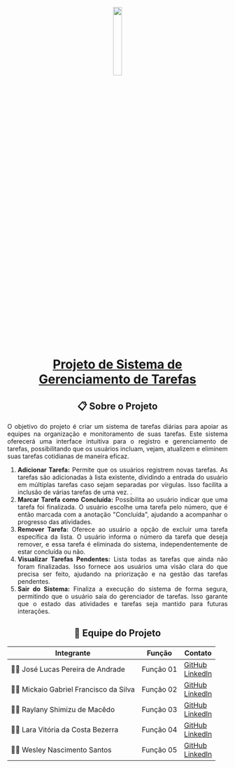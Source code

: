 <p align="center">
  <img src="https://i.imgur.com/HuVsWVG.png" style="width: 20%; max-width: 30%; height: auto; margin-bottom: -20px;">
</p>

<div align="center">
  <h1>
    <a href="https://github.com/Jose1Lucas/project-03">Projeto de Sistema de Gerenciamento de Tarefas</a>
  </h1>
</div>

<div align="center">
  <h2>📋 Sobre o Projeto</h2>
</div>
<p align="justify">
O objetivo do projeto é criar um sistema de tarefas diárias para apoiar as equipes na organização e monitoramento de suas tarefas. Este sistema oferecerá uma interface intuitiva para o registro e gerenciamento de tarefas, possibilitando que os usuários incluam, vejam, atualizem e eliminem suas tarefas cotidianas de maneira eficaz.
</p>

<div align="justify">
  <ol>
    <li><b>Adicionar Tarefa:</b> Permite que os usuários registrem novas tarefas. As tarefas são adicionadas à lista existente, dividindo a entrada do usuário em múltiplas tarefas caso sejam separadas por vírgulas. Isso facilita a inclusão de várias tarefas de uma vez.
.</li>
    <li><b>Marcar Tarefa como Concluída:</b> Possibilita ao usuário indicar que uma tarefa foi finalizada. O usuário escolhe uma tarefa pelo número, que é então marcada com a anotação "Concluída", ajudando a acompanhar o progresso das atividades.</li>
    <li><b>Remover Tarefa:</b> Oferece ao usuário a opção de excluir uma tarefa específica da lista. O usuário informa o número da tarefa que deseja remover, e essa tarefa é eliminada do sistema, independentemente de estar concluída ou não.</li>
    <li><b>Visualizar Tarefas Pendentes:</b> Lista todas as tarefas que ainda não foram finalizadas. Isso fornece aos usuários uma visão clara do que precisa ser feito, ajudando na priorização e na gestão das tarefas pendentes.</li>
    <li><b>Sair do Sistema:</b> Finaliza a execução do sistema de forma segura, permitindo que o usuário saia do gerenciador de tarefas. Isso garante que o estado das atividades e tarefas seja mantido para futuras interações.</li>
  </ol>
</div>

<div align="center">
  <h2>👥 Equipe do Projeto</h2>

| Integrante | Função | Contato | 
|------------|--------|---------|
| 👨‍💻 José Lucas Pereira de Andrade | Função 01 | [GitHub](https://github.com/Jose1Lucas)  <br> [LinkedIn](https://www.linkedin.com/in/jos%C3%A9-lucas-b823b8283/) |
| 👨‍💻 Mickaio Gabriel Francisco da Silva | Função 02 | [GitHub](https://github.com/kaiogabs)  <br> [LinkedIn](https://www.linkedin.com/in/kaiogabs/) |
| 👩‍💻 Raylany Shimizu de Macêdo | Função 03 | [GitHub](https://github.com/Raylany-Shimizu)  <br> [LinkedIn](http://www.linkedin.com/in/raylany-shimizu-871b00201) |
| 👩‍💻 Lara Vitória da Costa Bezerra | Função 04 | [GitHub](https://github.com/larav1)  <br> [LinkedIn](https://www.linkedin.com/in/laravitoria1) |
| 👨‍💻 Wesley Nascimento Santos | Função 05 | [GitHub](https://github.com/Wesleypk)  <br> [LinkedIn](https://www.linkedin.com/in/seu-linkedin-aqui) |
</div>
